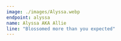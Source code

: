 ```yaml
---
image: ./images/Alyssa.webp
endpoint: alyssa
name: Alyssa AKA Allie
line: "Blossomed more than you expected"
---
```

